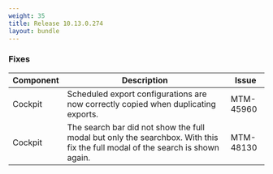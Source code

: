```yaml
---
weight: 35
title: Release 10.13.0.274
layout: bundle
---
```


<!--10.13.0.261-10.13.0.274-->

### Fixes

<div><table ><colgroup>
<col style="width: 15%;"><col style="width: 70%;"><col style="width: 15%;"></colgroup>
<thead><tr>
<th>
Component</th>
<th>
Description</th>
<th>
Issue</th>
</tr>
</thead><tbody>

<tr>
<td>
Cockpit</td>
<td> Scheduled export configurations are now correctly copied when duplicating exports. </td>
<td>
MTM-45960</td>
</tr>

<tr>
<td>
Cockpit</td>
<td> The search bar did not show the full modal but only the searchbox. With this fix the full modal of the search is shown again. </td>
<td>
MTM-48130</td>
</tr>

</tbody></table></div>
